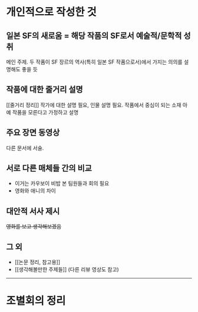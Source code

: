 # 개인적으로 작성한 것

## 일본 SF의 새로움 = 해당 작품의 SF로서 예술적/문학적 성취

메인 주제. 두 작품이 SF 장르의 역사(특히 일본 SF 작품으로서)에서 가지는 의의를 설명해도 좋을 듯

## 작품에 대한 줄거리 설명
[[줄거리 정리]]
작가에 대한 설명 필요, 인물 설명 필요.
작품에서 중심이 되는 소재
아예 작품을 모른다고 가정하고 설명
## 주요 장면 동영상
다른 문서에 서술.

## 서로 다른 매체들 간의 비교
- 이거는 카우보이 비밥 본 팀원들과 회의 필요
- 영화와 애니의 차이

## 대안적 서사 제시
~~영화를 보고 생각해보겠음~~

## 그 외
- [[논문 정리, 참고용]]
- [[생각해볼만한 주제들]] (다른 리뷰 영상도 참고)
---
# 조별회의 정리
